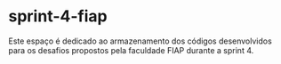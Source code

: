 # sprint-4-fiap
Este espaço é dedicado ao armazenamento dos códigos desenvolvidos para os desafios propostos pela faculdade FIAP durante a sprint 4.
